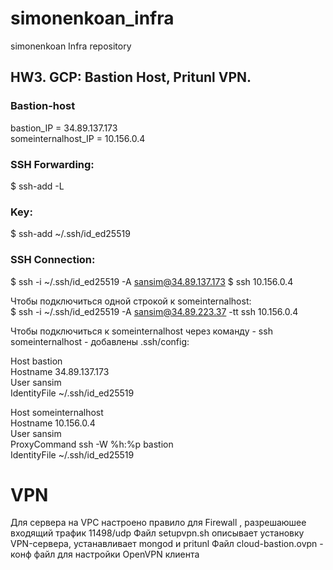 # simonenkoan_infra
simonenkoan Infra repository

## HW3. GCP: Bastion Host, Pritunl VPN.

### Bastion-host
  bastion_IP = 34.89.137.173  
  someinternalhost_IP = 10.156.0.4

### SSH Forwarding:
$ ssh-add -L

### Key:
$ ssh-add ~/.ssh/id_ed25519

### SSH Connection:
$ ssh -i ~/.ssh/id_ed25519 -A sansim@34.89.137.173
$ ssh 10.156.0.4

  Чтобы подключиться одной строкой к someinternalhost:  
  $ ssh -i ~/.ssh/id_ed25519 -A sansim@34.89.223.37 -tt ssh 10.156.0.4  

Чтобы подключиться к someinternalhost через команду - ssh someinternalhost - добавлены .ssh/config:

   Host bastion  
   Hostname 34.89.137.173  
   User sansim  
   IdentityFile ~/.ssh/id_ed25519  

  Host someinternalhost  
  Hostname 10.156.0.4  
  User sansim  
  ProxyCommand ssh -W %h:%p bastion  
  IdentityFile ~/.ssh/id_ed25519

# VPN
Для сервера на VPC настроено правило для Firewall , разрешаюшее входящий трафик 11498/udp
Файл setupvpn.sh описывает установку VPN-сервера, устанавливает mongod и pritunl
Файл cloud-bastion.ovpn -  конф файл для настройки OpenVPN клиента
